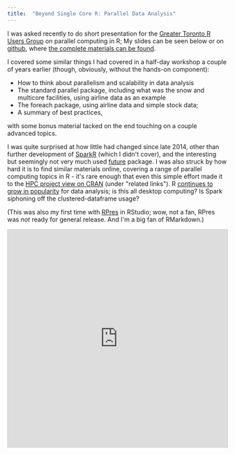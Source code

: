 ```yaml
---
title:  "Beyond Single Core R: Parallel Data Analysis"
---
```


I was asked recently to do short presentation for the [Greater Toronto R Users Group](https://www.meetup.com/Greater-Toronto-Area-GTA-R-Users-Group)
on parallel computing in R; My slides can be seen below or on [github](https://ljdursi.github.io/beyond-single-core-R), where [the complete materials can be found](https://github.com/ljdursi/beyond-single-core-R).

I covered some similar things I had covered in a half-day workshop
a couple of years earlier (though, obviously, without the hands-on
component):
* How to think about parallelism and scalability in data analysis
* The standard parallel package, including what was the snow and multicore facilities, using airline data as an example
* The foreach package, using airline data and simple stock data;
* A summary of best practices,

with some bonus material tacked on the end touching on a couple advanced topics.

I was quite surprised at how little had changed since late 2014, other than 
further development of [SparkR](http://spark.apache.org/docs/latest/sparkr.html) (which
I didn't cover), and the interesting but seemingly not very much used [future](https://cran.r-project.org/web/packages/future/index.html)
package.   I was also struck by how hard it is to find similar materials
online, covering a range of parallel computing topics in R - it's rare enough
that even this simple effort made it to the [HPC project view on CRAN](https://cran.r-project.org/web/views/HighPerformanceComputing.html) 
(under "related links").  R [continues to grow in popularity](http://spectrum.ieee.org/computing/software/the-2016-top-programming-languages) for data analysis; 
is this all desktop computing?  Is Spark siphoning off the clustered-dataframe
usage?

(This was also my first time with [RPres](https://support.rstudio.com/hc/en-us/articles/200486468-Authoring-R-Presentations) in RStudio;
wow, not a fan, RPres was _not_ ready for general release.  And I'm a big fan of RMarkdown.)

<iframe src="https://ljdursi.github.io/beyond-single-core-R" width="595" height="500" frameborder="0" marginwidth="0" marginheight="0" scrolling="no" style="border:1px solid #CCC; border-width:1px; margin-bottom:5px; max-width: 100%;" allowfullscreen> </iframe>
